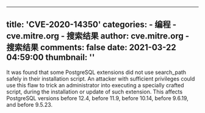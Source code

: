 
---
title: 'CVE-2020-14350'
categories: 
    - 编程
    - cve.mitre.org - 搜索结果
author: cve.mitre.org - 搜索结果
comments: false
date: 2021-03-22 04:59:00
thumbnail: ''
---

<div>   
It was found that some PostgreSQL extensions did not use search_path safely in their installation script. An attacker with sufficient privileges could use this flaw to trick an administrator into executing a specially crafted script, during the installation or update of such extension. This affects PostgreSQL versions before 12.4, before 11.9, before 10.14, before 9.6.19, and before 9.5.23.

  
</div>
            